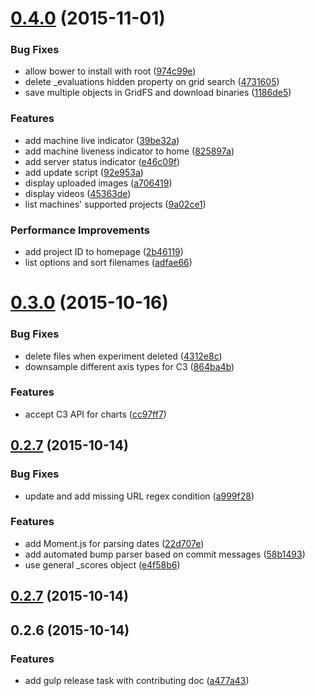 <a name="0.4.0"></a>
# [0.4.0](https://github.com/Kaixhin/FGLab/compare/0.4.0...v0.4.0) (2015-11-01)


### Bug Fixes

* allow bower to install with root ([974c99e](https://github.com/Kaixhin/FGLab/commit/974c99e))
* delete _evaluations hidden property on grid search ([4731605](https://github.com/Kaixhin/FGLab/commit/4731605))
* save multiple objects in GridFS and download binaries ([1186de5](https://github.com/Kaixhin/FGLab/commit/1186de5))

### Features

* add machine live indicator ([39be32a](https://github.com/Kaixhin/FGLab/commit/39be32a))
* add machine liveness indicator to home ([825897a](https://github.com/Kaixhin/FGLab/commit/825897a))
* add server status indicator ([e46c09f](https://github.com/Kaixhin/FGLab/commit/e46c09f))
* add update script ([92e953a](https://github.com/Kaixhin/FGLab/commit/92e953a))
* display uploaded images ([a706419](https://github.com/Kaixhin/FGLab/commit/a706419))
* display videos ([45363de](https://github.com/Kaixhin/FGLab/commit/45363de))
* list machines' supported projects ([9a02ce1](https://github.com/Kaixhin/FGLab/commit/9a02ce1))

### Performance Improvements

* add project ID to homepage ([2b46119](https://github.com/Kaixhin/FGLab/commit/2b46119))
* list options and sort filenames ([adfae66](https://github.com/Kaixhin/FGLab/commit/adfae66))



<a name="0.3.0"></a>
# [0.3.0](https://github.com/Kaixhin/FGLab/compare/0.3.0...v0.3.0) (2015-10-16)


### Bug Fixes

* delete files when experiment deleted ([4312e8c](https://github.com/Kaixhin/FGLab/commit/4312e8c))
* downsample different axis types for C3 ([864ba4b](https://github.com/Kaixhin/FGLab/commit/864ba4b))

### Features

* accept C3 API for charts ([cc97ff7](https://github.com/Kaixhin/FGLab/commit/cc97ff7))



<a name="0.2.7"></a>
## [0.2.7](https://github.com/Kaixhin/FGLab/compare/0.2.7...v0.2.7) (2015-10-14)


### Bug Fixes

* update and add missing URL regex condition ([a999f28](https://github.com/Kaixhin/FGLab/commit/a999f28))

### Features

* add Moment.js for parsing dates ([22d707e](https://github.com/Kaixhin/FGLab/commit/22d707e))
* add automated bump parser based on commit messages ([58b1493](https://github.com/Kaixhin/FGLab/commit/58b1493))
* use general _scores object ([e4f58b6](https://github.com/Kaixhin/FGLab/commit/e4f58b6))



<a name="0.2.7"></a>
## [0.2.7](https://github.com/Kaixhin/FGLab/compare/0.2.6...v0.2.7) (2015-10-14)




<a name="0.2.6"></a>
## 0.2.6 (2015-10-14)


### Features

* add gulp release task with contributing doc ([a477a43](https://github.com/Kaixhin/FGLab/commit/a477a43))



